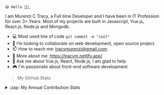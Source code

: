     😃 Hello 👋🏻,

<p font-family: 'verdana'>I am Murenzi C Tracy, a Full time Developer
and I have been in IT Profession for over 3+ Years. Most of my projects are built in Javascript, Vue.js, React.js, Node.js and Mongodb.
</p>

- 💻 Most used line of code `git commit -m "init"`
- 👯 I’m looking to collaborate on web development, open source project.
- 📫 How to reach me: tracymurenzi@gmail.com.
- 📌 More about me: https://tracym.netlify.app/
- 💬 Ask me about Vue.js, React, Node.js, I am glad to help
- 🎮 I'm passionate about front-end software development

> My GitHub Stats:

<p>
  <details><summary>:zap: My Annual Contribution Stats</summary>
</a><a href="https://github.com/tracy8">
<img align="center" src="https://github-readme-stats.vercel.app/api?username=tracy8&show_icons=true&theme=radical&line_height=27" alt="Tracy's github stats"/>
</a>
 </details>
 </p>
